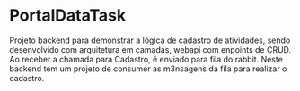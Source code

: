 # PortalDataTask
 
Projeto backend para demonstrar a lógica de cadastro de atividades, sendo desenvolvido com arquitetura em camadas, webapi com enpoints de CRUD. 
Ao receber a chamada para Cadastro, é enviado para fila do rabbit. Neste backend tem um projeto de consumer as m3nsagens da fila para realizar o cadastro. 

